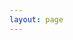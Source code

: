 ```yaml
---
layout: page
---
```


<script setup>
import {
  VPTeamPage,
  VPTeamPageTitle,
  VPTeamMembers
} from 'vitepress/theme'

const members = [
  {
    avatar: 'https://avatars.githubusercontent.com/u/16713018?v=4',
    name: 'mobytang',
    title: '联系人',
    links: [
      { icon: 'github', link: 'https://github.com/baobaomi900901' },
      { icon: 'twitter', link: 'https://twitter.com/youyuxi' }
    ]
  },
]
</script>

<VPTeamPage>
  <VPTeamPageTitle>
    <template #title>
      关于我们
    </template>
    <template #lead>
      KingAutomate 是一个自动化工具集，旨在帮助开发者提升工作效率，提升软件质量，提升软件交付效率。1
    </template>
  </VPTeamPageTitle>
  <VPTeamMembers
    :members="members"
  />
</VPTeamPage>
